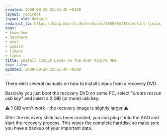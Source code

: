 ```yaml
---
created: 2008-09-28 22:33:48 +0200
layout: redirect
layout_old: default
redirect_to: https://blog.mbirth.de/archives/2008/09/28/install-linpus-linux-on-the-acer-aspire-one.html
tags:
- know-how
- hardware
- acer
- aspire
- linpus
- linux
title: Install Linpus Linux on the Acer Aspire One
toc: false
updated: 2008-09-28 22:33:48 +0200
---
```


There exist several manuals on how to install Linpus from a recovery DVD.

Basically you just boot the recovery DVD on some PC, select "*create rescue usb key*" and insert a 2 GiB (or more)
usb key.

:warning: 1 GiB won't work - the recovery image is slightly larger :warning:

After the recovery stick has been created, you can plug it into the AAO and start the recovery process. This wipes
the complete harddisk so make sure you have a backup of your important data.